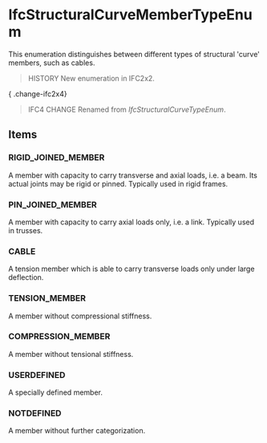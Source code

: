 # IfcStructuralCurveMemberTypeEnum

This enumeration distinguishes between different types of structural 'curve' members, such as cables.

> HISTORY New enumeration in IFC2x2.

{ .change-ifc2x4}
> IFC4 CHANGE Renamed from _IfcStructuralCurveTypeEnum_.

## Items

### RIGID_JOINED_MEMBER
A member with capacity to carry transverse and axial loads, i.e. a beam. Its actual joints may be rigid or pinned. Typically used in rigid frames.

### PIN_JOINED_MEMBER
A member with capacity to carry axial loads only, i.e. a link. Typically used in trusses.

### CABLE
A tension member which is able to carry transverse loads only under large deflection.

### TENSION_MEMBER
A member without compressional stiffness.

### COMPRESSION_MEMBER
A member without tensional stiffness.

### USERDEFINED
A specially defined member.

### NOTDEFINED
A member without further categorization.
